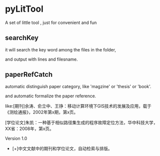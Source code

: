 # pyLitTool
A set of little tool , just for convenient and fun

searchKey
-
it will search the key word among the files in the folder,

and output with lines and filesname.

paperRefCatch
-
automatic distinguish paper category, like 'magzine' or 'thesis' or 'book'.

and automatic formalize the paper reference.

like:[期刊]余涛、俞立中、王铮：移动计算环境下GIS技术的发展及应用，载于《测绘通报》，2002年第x期，第x页。

[学位论文]朱凯：一种基于相似路径集生成的程序故障定位方法，华中科技大学，XX省：2008年，第x页。

Version 1.0

* [+]中文文献中的期刊和学位论文，自动检索与排版。
